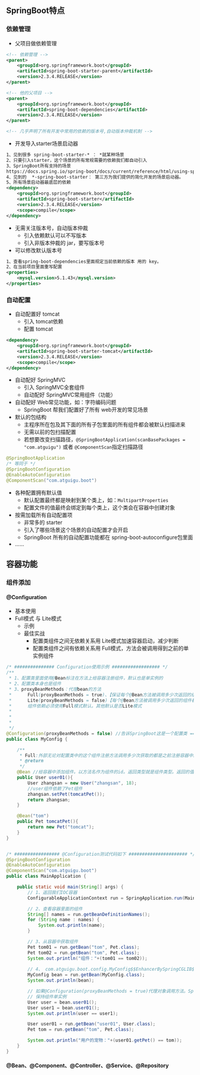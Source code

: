 ## SpringBoot特点

### 依赖管理

* 父项目做依赖管理

```xml
<!-- 依赖管理 -->
<parent>
    <groupId>org.springframework.boot</groupId>
    <artifactId>spring-boot-starter-parent</artifactId>
    <version>2.3.4.RELEASE</version>
</parent>

<!-- 他的父项目 -->
<parent>
    <groupId>org.springframework.boot</groupId>
    <artifactId>spring-boot-dependencies</artifactId>
    <version>2.3.4.RELEASE</version>
</parent>

<!-- 几乎声明了所有开发中常用的依赖的版本号,自动版本仲裁机制 -->
```

* 开发导入starter场景启动器

```xml
1、见到很多 spring-boot-starter-* ： *就某种场景
2、只要引入starter，这个场景的所有常规需要的依赖我们都自动引入
3、SpringBoot所有支持的场景
https://docs.spring.io/spring-boot/docs/current/reference/html/using-spring-boot.html#using-boot-starter
4、见到的  *-spring-boot-starter： 第三方为我们提供的简化开发的场景启动器。
5、所有场景启动器最底层的依赖
<dependency>
    <groupId>org.springframework.boot</groupId>
    <artifactId>spring-boot-starter</artifactId>
    <version>2.3.4.RELEASE</version>
    <scope>compile</scope>
</dependency>
```

* 无需关注版本号，自动版本仲裁
  * 引入依赖默认可以不写版本
  * 引入非版本仲裁的 jar，要写版本号
* 可以修改默认版本号

```xml
1、查看spring-boot-dependencies里面规定当前依赖的版本 用的 key。
2、在当前项目里面重写配置
<properties>
    <mysql.version>5.1.43</mysql.version>
</properties>
```



### 自动配置

* 自动配置好 tomcat
  * 引入 tomcat依赖
  * 配置 tomcat

```xml
<dependency>
    <groupId>org.springframework.boot</groupId>
    <artifactId>spring-boot-starter-tomcat</artifactId>
    <version>2.3.4.RELEASE</version>
    <scope>compile</scope>
</dependency>
```

* 自动配好 SpringMVC
  * 引入 SpringMVC全套组件
  * 自动配好 SpringMVC常用组件（功能）
* 自动配好 Web常见功能，如：字符编码问题
  * SpringBoot 帮我们配置好了所有 web开发的常见场景
* 默认的包结构
  * 主程序所在包及其下面的所有子包里面的所有组件都会被默认扫描进来
  * 无需以前的包扫描配置
  * 若想要改变扫描路径，`@SpringBootApplication(scanBasePackages = "com.atguigu")` 或者 `@ComponentScan`指定扫描路径

```java
@SpringBootApplication
/* 等同于 */
@SpringBootConfiguration
@EnableAutoConfiguration
@ComponentScan("com.atguigu.boot")
```

* 各种配置拥有默认值
  * 默认配置最终都是映射到某个类上，如：`MultipartProperties`
  * 配置文件的值最终会绑定到每个类上，这个类会在容器中创建对象
* 按需加载所有自动配置项
  * 非常多的 starter
  * 引入了哪些场景这个场景的自动配置才会开启
  * SpringBoot 所有的自动配置功能都在 spring-boot-autoconfigure包里面
* ......



## 容器功能

### 组件添加

#### @Configuration

* 基本使用
* Full模式 与 Lite模式
  * 示例
  * 最佳实战
    * 配置类组件之间无依赖关系用 Lite模式加速容器启动，减少判断
    * 配置类组件之间有依赖关系用 Full模式，方法会被调用得到之前的单实例组件

```Java
/* ############### Configuration使用示例 ################## */
/**
 * 1、配置类里面使用@Bean标注在方法上给容器注册组件，默认也是单实例的
 * 2、配置类本身也是组件
 * 3、proxyBeanMethods：代理bean的方法
 *      Full(proxyBeanMethods = true)、【保证每个@Bean方法被调用多少次返回的组件都是单实例的】
 *      Lite(proxyBeanMethods = false)【每个@Bean方法被调用多少次返回的组件都是新创建的】
 *      组件依赖必须使用Full模式默认。其他默认是否Lite模式
 *
 *
 *
 */
@Configuration(proxyBeanMethods = false) //告诉SpringBoot这是一个配置类 == 配置文件
public class MyConfig {

    /**
     * Full:外部无论对配置类中的这个组件注册方法调用多少次获取的都是之前注册容器中的单实例对象
     * @return
     */
    @Bean //给容器中添加组件。以方法名作为组件的id。返回类型就是组件类型。返回的值，就是组件在容器中的实例
    public User user01(){
        User zhangsan = new User("zhangsan", 18);
        //user组件依赖了Pet组件
        zhangsan.setPet(tomcatPet());
        return zhangsan;
    }

    @Bean("tom")
    public Pet tomcatPet(){
        return new Pet("tomcat");
    }
}


/* ################# @Configuration测试代码如下 ###################### */
@SpringBootConfiguration
@EnableAutoConfiguration
@ComponentScan("com.atguigu.boot")
public class MainApplication {

    public static void main(String[] args) {
        // 1、返回我们IOC容器
        ConfigurableApplicationContext run = SpringApplication.run(MainApplication.class, args);

        // 2、查看容器里面的组件
        String[] names = run.getBeanDefinitionNames();
        for (String name : names) {
            System.out.println(name);
        }

        // 3、从容器中获取组件
        Pet tom01 = run.getBean("tom", Pet.class);
        Pet tom02 = run.getBean("tom", Pet.class);
        System.out.println("组件："+(tom01 == tom02));
        
        // 4、 com.atguigu.boot.config.MyConfig$$EnhancerBySpringCGLIB$$51f1e1ca@1654a892
        MyConfig bean = run.getBean(MyConfig.class);
        System.out.println(bean);

        // 如果@Configuration(proxyBeanMethods = true)代理对象调用方法。SpringBoot总会检查这个组件是否在容器中有。
        // 保持组件单实例
        User user = bean.user01();
        User user1 = bean.user01();
        System.out.println(user == user1);

        User user01 = run.getBean("user01", User.class);
        Pet tom = run.getBean("tom", Pet.class);

        System.out.println("用户的宠物："+(user01.getPet() == tom));
    }
}
```



#### @Bean、@Component、@Controller、@Service、@Repository


